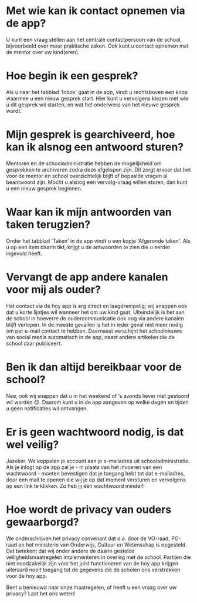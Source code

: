# Met wie kan ik contact opnemen via de app?
U kunt een vraag stellen aan het centrale contactpersoon van de school, bijvoorbeeld over meer praktische zaken. Ook kunt u contact opnemen met de mentor over uw kind(eren).

# Hoe begin ik een gesprek?
Als u naar het tabblad 'Inbox' gaat in de app, vindt u rechtsboven een knop waarmee u een nieuw gesprek start. Hier kunt u vervolgens kiezen met wie u dit gesprek wil starten, en wat het onderwerp van het nieuwe gesprek wordt.

# Mijn gesprek is gearchiveerd, hoe kan ik alsnog een antwoord sturen?
Mentoren en de schooladministratie hebben de mogelijkheid om gesprekken te archiveren zodra deze afgelopen zijn. Dit zorgt ervoor dat het voor de mentor en school overzichtelijk blijft of bepaalde vragen al beantwoord zijn. Mocht u alsnog een vervolg-vraag willen sturen, dan kunt u een nieuw gesprek beginnen.

# Waar kan ik mijn antwoorden van taken terugzien?
Onder het tabblad 'Taken' in de app vindt u een kopje 'Afgeronde taken'. Als u op een item daarin tikt, krijgt u de antwoorden te zien die u eerder ingevuld heeft.

# Vervangt de app andere kanalen voor mij als ouder?
Het contact via de hoy app is erg direct en laagdrempelig; wij snappen ook dat u korte lijntjes wil wanneer het om uw kind gaat. Uiteindelijk is het aan de school in hoeverre de oudercommunicatie ook nog via andere kanalen blijft verlopen. In de meeste gevallen is het in ieder geval niet meer nodig om per e-mail contact te hebben. Daarnaast verschijnt het schoolnieuws van social media automatisch in de app, naast andere artikelen die de school daar publiceert.

# Ben ik dan altijd bereikbaar voor de school?
Nee, ook wij snappen dat u in het weekend of ‘s avonds liever niet gestoord wil worden 😌. Daarom kunt u in de app aangeven op welke dagen en tijden u geen notificaties wil ontvangen.

# Er is geen wachtwoord nodig, is dat wel veilig?
Jazeker. We koppelen je account aan je e-mailadres uit schooladministratie. Als je inlogt op de app zal je - in plaats van het invoeren van een wachtwoord - moeten bevestigen dat je toegang hebt tot dat e-mailadres, door een mail te openen die wij je op dat moment versturen en vervolgens op een link te klikken. Zo heb jij één wachtwoord minder!

# Hoe wordt de privacy van ouders gewaarborgd?
We onderschrijven het privacy convenant dat o.a. door de VO-raad, PO-raad en het ministerie van Onderwijs, Cultuur en Wetenschap is opgesteld. Dat betekent dat wij onder andere de daarin gestelde veiligheidsmaatregelen implementeren in overleg met de school. Partijen die niet noodzakelijk zijn voor het juist functioneren van de hoy app krijgen uiteraard nooit toegang tot de gegevens die de scholen ons verstrekken voor de hoy app. 

Bent u benieuwd naar onze maatregelen, of heeft u een vraag over uw privacy? Laat het ons weten!
